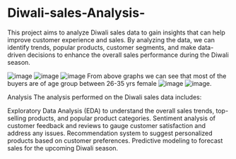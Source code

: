 # Diwali-sales-Analysis-
This project aims to analyze Diwali sales data to gain insights that can help improve customer experience and sales. By analyzing the data, we can identify trends, popular products, customer segments, and make data-driven decisions to enhance the overall sales performance during the Diwali season.

![image](https://github.com/Siddesh17/Diwali-sales-Analysis-/assets/138227201/94d58416-91b0-4ef0-b357-8e07e500b378)
![image](https://github.com/Siddesh17/Diwali-sales-Analysis-/assets/138227201/88033cd9-0059-4ca9-ae9b-3686070a7367)
![image](https://github.com/Siddesh17/Diwali-sales-Analysis-/assets/138227201/c505f24a-a6b0-4f5e-ab37-a34bbf47edb5)
From above graphs we can see that most of the buyers are of age group between 26-35 yrs female
![image](https://github.com/Siddesh17/Diwali-sales-Analysis-/assets/138227201/ee4f8f88-a172-4ef8-ad10-2a316393769b)
![image](https://github.com/Siddesh17/Diwali-sales-Analysis-/assets/138227201/98aedaa8-8eb5-429b-a4ba-647958e7fab5).

Analysis
The analysis performed on the Diwali sales data includes:

Exploratory Data Analysis (EDA) to understand the overall sales trends, top-selling products, and popular product categories.
Sentiment analysis of customer feedback and reviews to gauge customer satisfaction and address any issues.
Recommendation system to suggest personalized products based on customer preferences.
Predictive modeling to forecast sales for the upcoming Diwali season.
